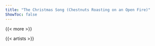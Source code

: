 ```yaml
---
title: "The Christmas Song (Chestnuts Roasting on an Open Fire)"
ShowToc: false
---
```


{{< more >}}

{{< artists >}}